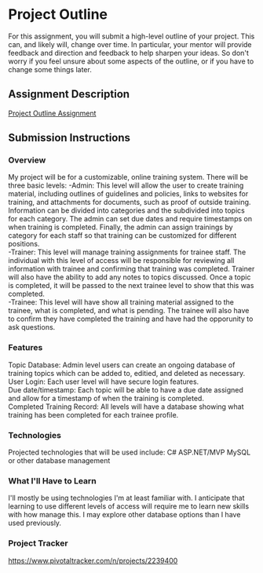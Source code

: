 # Project Outline
For this assignment, you will submit a high-level outline of your project. This can, and likely will, change over time. In particular, your mentor will provide feedback and direction and feedback to help sharpen your ideas. So don't worry if you feel unsure about some aspects of the outline, or if you have to change some things later.

## Assignment Description
[Project Outline Assignment](https://education.launchcode.org/liftoff/assignments/project-outline/)

## Submission Instructions

### Overview
My project will be for a customizable, online training system.  There will be three basic levels: 
-Admin: This level will allow the user to create training material, including outlines of guidelines and policies, links to websites for training, and attachments for documents, such as proof of outside training.  Information can be divided into categories and the subdivided into topics for each category.  The admin can set due dates and require timestamps on when training is completed.  Finally, the admin can assign trainings by category for each staff so that training can be customized for different positions.  
-Trainer: This level will manage training assignments for trainee staff.  The individual with this level of access will be responsible for reviewing all information with trainee and confirming that training was completed.  Trainer will also have the ability to add any notes to topics discussed. Once a topic is completed, it will be passed to the next trainee level to show that this was completed.  
-Trainee: This level will have show all training material assigned to the trainee, what is completed, and what is pending.  The trainee will also have to confirm they have completed the training and have had the opporunity to ask questions.  

### Features
Topic Database: Admin level users can create an ongoing database of training topics which can be added to, editied, and deleted as necessary. 
User Login: Each user level will have secure login features.  
Due date/timestamp: Each topic will be able to have a due date assigned and allow for a timestamp of when the training is completed.  
Completed Training Record: All levels will have a database showing what training has been completed for each trainee profile.  

### Technologies
Projected technologies that will be used include:
C# 
ASP.NET/MVP 
MySQL or other database management 

### What I'll Have to Learn
I'll mostly be using technologies I'm at least familiar with.  I anticipate that learning to use different levels of access will require me to learn new skills with how manage this.  I may explore other database options than I have used previously.  

### Project Tracker 
https://www.pivotaltracker.com/n/projects/2239400
